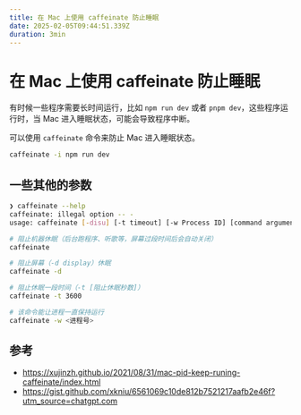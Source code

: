 ```yaml
---
title: 在 Mac 上使用 caffeinate 防止睡眠
date: 2025-02-05T09:44:51.339Z
duration: 3min
---
```


# 在 Mac 上使用 caffeinate 防止睡眠

有时候一些程序需要长时间运行，比如 `npm run dev` 或者 `pnpm dev`，这些程序运行时，当 Mac 进入睡眠状态，可能会导致程序中断。

可以使用 `caffeinate` 命令来防止 Mac 进入睡眠状态。

```sh
caffeinate -i npm run dev
```

## 一些其他的参数

```sh
❯ caffeinate --help
caffeinate: illegal option -- -
usage: caffeinate [-disu] [-t timeout] [-w Process ID] [command arguments...]
```

```sh
# 阻止机器休眠（后台跑程序、听歌等，屏幕过段时间后会自动关闭）
caffeinate

# 阻止屏幕（-d display）休眠
caffeinate -d

# 阻止休眠一段时间（-t [阻止休眠秒数]）
caffeinate -t 3600

# 该命令能让进程一直保持运行
caffeinate -w <进程号>
```

## 参考

- https://xujinzh.github.io/2021/08/31/mac-pid-keep-runing-caffeinate/index.html
- https://gist.github.com/xkniu/6561069c10de812b7521217aafb2e46f?utm_source=chatgpt.com
